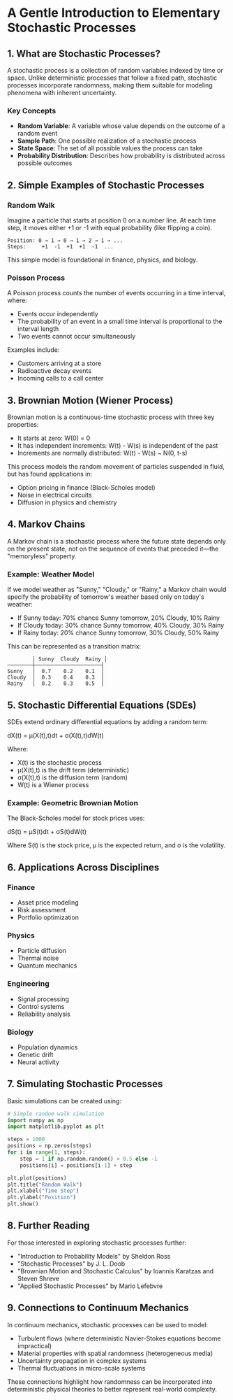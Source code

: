 # A Gentle Introduction to Elementary Stochastic Processes

## 1. What are Stochastic Processes?

A stochastic process is a collection of random variables indexed by time or space. Unlike deterministic processes that follow a fixed path, stochastic processes incorporate randomness, making them suitable for modeling phenomena with inherent uncertainty.

### Key Concepts

- **Random Variable**: A variable whose value depends on the outcome of a random event
- **Sample Path**: One possible realization of a stochastic process
- **State Space**: The set of all possible values the process can take
- **Probability Distribution**: Describes how probability is distributed across possible outcomes

## 2. Simple Examples of Stochastic Processes

### Random Walk

Imagine a particle that starts at position 0 on a number line. At each time step, it moves either +1 or -1 with equal probability (like flipping a coin).

```
Position: 0 → 1 → 0 → 1 → 2 → 1 → ...
Steps:     +1  -1  +1  +1  -1  ...
```

This simple model is foundational in finance, physics, and biology.

### Poisson Process

A Poisson process counts the number of events occurring in a time interval, where:
- Events occur independently
- The probability of an event in a small time interval is proportional to the interval length
- Two events cannot occur simultaneously

Examples include:
- Customers arriving at a store
- Radioactive decay events
- Incoming calls to a call center

## 3. Brownian Motion (Wiener Process)

Brownian motion is a continuous-time stochastic process with three key properties:
- It starts at zero: W(0) = 0
- It has independent increments: W(t) - W(s) is independent of the past
- Increments are normally distributed: W(t) - W(s) ~ N(0, t-s)

This process models the random movement of particles suspended in fluid, but has found applications in:
- Option pricing in finance (Black-Scholes model)
- Noise in electrical circuits
- Diffusion in physics and chemistry

## 4. Markov Chains

A Markov chain is a stochastic process where the future state depends only on the present state, not on the sequence of events that preceded it—the "memoryless" property.

### Example: Weather Model

If we model weather as "Sunny," "Cloudy," or "Rainy," a Markov chain would specify the probability of tomorrow's weather based only on today's weather:

- If Sunny today: 70% chance Sunny tomorrow, 20% Cloudy, 10% Rainy
- If Cloudy today: 30% chance Sunny tomorrow, 40% Cloudy, 30% Rainy
- If Rainy today: 20% chance Sunny tomorrow, 30% Cloudy, 50% Rainy

This can be represented as a transition matrix:

```
        │ Sunny  Cloudy  Rainy │
────────┼─────────────────────┤
Sunny   │  0.7    0.2    0.1  │
Cloudy  │  0.3    0.4    0.3  │
Rainy   │  0.2    0.3    0.5  │
```

## 5. Stochastic Differential Equations (SDEs)

SDEs extend ordinary differential equations by adding a random term:

dX(t) = μ(X(t),t)dt + σ(X(t),t)dW(t)

Where:
- X(t) is the stochastic process
- μ(X(t),t) is the drift term (deterministic)
- σ(X(t),t) is the diffusion term (random)
- W(t) is a Wiener process

### Example: Geometric Brownian Motion

The Black-Scholes model for stock prices uses:

dS(t) = μS(t)dt + σS(t)dW(t)

Where S(t) is the stock price, μ is the expected return, and σ is the volatility.

## 6. Applications Across Disciplines

### Finance
- Asset price modeling
- Risk assessment
- Portfolio optimization

### Physics
- Particle diffusion
- Thermal noise
- Quantum mechanics

### Engineering
- Signal processing
- Control systems
- Reliability analysis

### Biology
- Population dynamics
- Genetic drift
- Neural activity

## 7. Simulating Stochastic Processes

Basic simulations can be created using:

```python
# Simple random walk simulation
import numpy as np
import matplotlib.pyplot as plt

steps = 1000
positions = np.zeros(steps)
for i in range(1, steps):
    step = 1 if np.random.random() > 0.5 else -1
    positions[i] = positions[i-1] + step

plt.plot(positions)
plt.title("Random Walk")
plt.xlabel("Time Step")
plt.ylabel("Position")
plt.show()
```

## 8. Further Reading

For those interested in exploring stochastic processes further:

- "Introduction to Probability Models" by Sheldon Ross
- "Stochastic Processes" by J. L. Doob
- "Brownian Motion and Stochastic Calculus" by Ioannis Karatzas and Steven Shreve
- "Applied Stochastic Processes" by Mario Lefebvre

## 9. Connections to Continuum Mechanics

In continuum mechanics, stochastic processes can be used to model:

- Turbulent flows (where deterministic Navier-Stokes equations become impractical)
- Material properties with spatial randomness (heterogeneous media)
- Uncertainty propagation in complex systems
- Thermal fluctuations in micro-scale systems

These connections highlight how randomness can be incorporated into deterministic physical theories to better represent real-world complexity.
